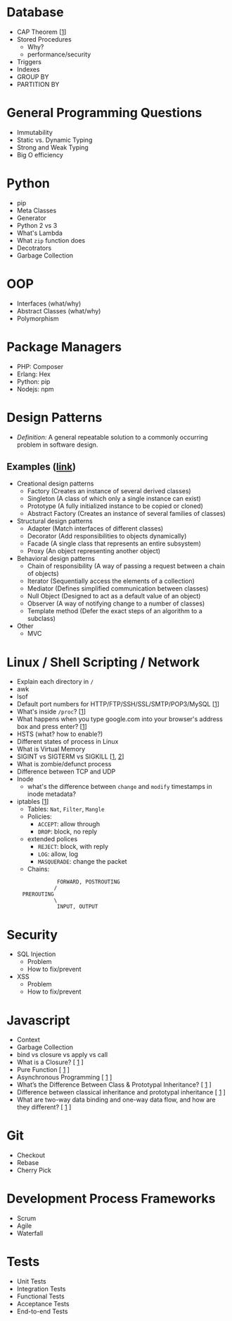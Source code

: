 # Database
 - CAP Theorem [[1](http://www.ippon.tech/blog/use-cassandra-mongodb-hbase-accumulo-mysql/)]
 - Stored Procedures
   + Why?
   + performance/security
 - Triggers
 - Indexes
 - GROUP BY
 - PARTITION BY

# General Programming Questions
 - Immutability
 - Static vs. Dynamic Typing
 - Strong and Weak Typing
 - Big O efficiency

# Python
 - pip
 - Meta Classes
 - Generator
 - Python 2 vs 3
 - What's Lambda
 - What `zip` function does
 - Decotrators
 - Garbage Collection

# OOP
 - Interfaces (what/why)
 - Abstract Classes (what/why)
 - Polymorphism
 
# Package Managers
 - PHP: Composer
 - Erlang: Hex
 - Python: pip
 - Nodejs: npm

# Design Patterns
 - *Definition:* A general repeatable solution to a commonly occurring problem in software design.

## Examples ([link](https://github.com/kamranahmedse/design-patterns-for-humans))
 - Creational design patterns
   - Factory (Creates an instance of several derived classes)
   - Singleton (A class of which only a single instance can exist)
   - Prototype (A fully initialized instance to be copied or cloned)
   - Abstract Factory (Creates an instance of several families of classes)
 - Structural design patterns
   - Adapter (Match interfaces of different classes)
   - Decorator (Add responsibilities to objects dynamically)
   - Facade (A single class that represents an entire subsystem)
   - Proxy (An object representing another object)
 - Behavioral design patterns
   - Chain of responsibility (A way of passing a request between a chain of objects)
   - Iterator (Sequentially access the elements of a collection)
   - Mediator (Defines simplified communication between classes)
   - Null Object (Designed to act as a default value of an object)
   - Observer (A way of notifying change to a number of classes)
   - Template method (Defer the exact steps of an algorithm to a subclass)
 - Other
   - MVC
  
# Linux / Shell Scripting / Network
 - Explain each directory in `/`
 - awk
 - lsof
 - Default port numbers for HTTP/FTP/SSH/SSL/SMTP/POP3/MySQL [[1](http://support.hostgator.com/articles/commonly-used-port-numbers)]
 - What's inside `/proc`? [[1](https://twitter.com/b0rk/status/796554983810498560)]
 - What happens when you type google.com into your browser's address box and press enter? [[1](https://github.com/alex/what-happens-when)]
 - HSTS (what? how to enable?)
 - Different states of process in Linux
 - What is Virtual Memory
 - SIGINT vs SIGTERM vs SIGKILL [[1](https://www.quora.com/What-is-the-difference-between-the-SIGINT-and-SIGTERM-signals-in-Linux-What%E2%80%99s-the-difference-between-the-SIGKILL-and-SIGSTOP-signals), [2](https://major.io/2010/03/18/sigterm-vs-sigkill/)]
 - What is zombie/defunct process
 - Difference between TCP and UDP
 - Inode
   + what's the difference between `change` and `modify` timestamps in inode metadata?
 - iptables [[1](https://www.globo.tech/learning-center/wp-content/uploads/2014/05/Linux-Iptables-firewall-schema.png)]
   + Tables: `Nat`, `Filter`, `Mangle`
   + Policies:
     * `ACCEPT`: allow through
     * `DROP`: block, no reply
   + extended polices
     * `REJECT`: block, with reply
     * `LOG`: allow, log
     * `MASQUERADE`: change the packet
   + Chains:
```
                FORWARD, POSTROUTING
               /
     PREROUTING
               \
                INPUT, OUTPUT
```

# Security
 - SQL Injection
   - Problem
   - How to fix/prevent
 - XSS
   - Problem
   - How to fix/prevent

# Javascript
 - Context
 - Garbage Collection
 - bind vs closure vs apply vs call
 - What is a Closure? [ [1](https://medium.com/javascript-scene/master-the-javascript-interview-what-is-a-closure-b2f0d2152b36#.sqm6f5d98) ]
 - Pure Function [ [1](https://medium.com/javascript-scene/master-the-javascript-interview-what-is-a-pure-function-d1c076bec976#.stplb6zcz) ]
 - Asynchronous Programming [ [1](https://medium.com/javascript-scene/10-interview-questions-every-javascript-developer-should-know-6fa6bdf5ad95) ]
 - What’s the Difference Between Class & Prototypal Inheritance? [ [1](https://medium.com/javascript-scene/master-the-javascript-interview-what-s-the-difference-between-class-prototypal-inheritance-e4cd0a7562e9#.t0458ztc5) ]
 - Difference between classical inheritance and prototypal inheritance [ [1](https://medium.com/javascript-scene/10-interview-questions-every-javascript-developer-should-know-6fa6bdf5ad95) ]
 - What are two-way data binding and one-way data flow, and how are they different? [ [1](https://medium.com/javascript-scene/10-interview-questions-every-javascript-developer-should-know-6fa6bdf5ad95) ]
 
# Git
 - Checkout
 - Rebase
 - Cherry Pick

# Development Process Frameworks
 - Scrum
 - Agile
 - Waterfall

# Tests
 - Unit Tests
 - Integration Tests
 - Functional Tests
 - Acceptance Tests
 - End-to-end Tests
